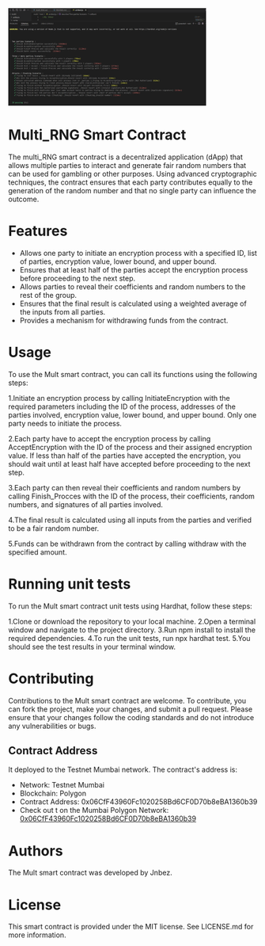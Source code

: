 
<img src="./test.png" alt="Example uintTest" width="400px">


# Multi_RNG Smart Contract
The multi_RNG smart contract is a decentralized application (dApp) that allows multiple parties to interact and generate fair random numbers that can be used for gambling or other purposes. Using advanced cryptographic techniques, the contract ensures that each party contributes equally to the generation of the random number and that no single party can influence the outcome.

# Features
- Allows one party to initiate an encryption process with a specified ID, list of parties, encryption value, lower bound, and upper bound.
- Ensures that at least half of the parties accept the encryption process before proceeding to the next step.
- Allows parties to reveal their coefficients and random numbers to the rest of the group.
- Ensures that the final result is calculated using a weighted average of the inputs from all parties.
- Provides a mechanism for withdrawing funds from the contract.

# Usage

To use the Mult smart contract, you can call its functions using the following steps:

1.Initiate an encryption process by calling InitiateEncryption with the required parameters including the ID of the process, addresses of the parties involved, encryption value, lower bound, and upper bound. Only one party needs to initiate the process.

2.Each party have to accept the encryption process by calling AcceptEncryption with the ID of the process and their assigned encryption value. If less than half of the parties have accepted the encryption, you should wait until at least half have accepted before proceeding to the next step.

3.Each party can then reveal their coefficients and random numbers by calling Finish_Procces with the ID of the process, their coefficients, random numbers, and signatures of all parties involved.

4.The final result is calculated using all inputs from the parties and verified to be a fair random number.

5.Funds can be withdrawn from the contract by calling withdraw with the specified amount.

# Running unit tests

To run the Mult smart contract unit tests using Hardhat, follow these steps:

1.Clone or download the repository to your local machine.
2.Open a terminal window and navigate to the project directory.
3.Run npm install to install the required dependencies.
4.To run the unit tests, run npx hardhat test.
5.You should see the test results in your terminal window.

# Contributing
Contributions to the Mult smart contract are welcome. To contribute, you can fork the project, make your changes, and submit a pull request. Please ensure that your changes follow the coding standards and do not introduce any vulnerabilities or bugs.

## Contract Address
It deployed to the Testnet Mumbai network. The contract's address is:

- Network: Testnet Mumbai
- Blockchain: Polygon
- Contract Address: 0x06CfF43960Fc1020258Bd6CF0D70b8eBA1360b39
- Check out t on the Mumbai Polygon Network: <a href="https://mumbai.polygonscan.com/address/     0x06CfF43960Fc1020258Bd6CF0D70b8eBA1360b39">0x06CfF43960Fc1020258Bd6CF0D70b8eBA1360b39</a>

# Authors
The Mult smart contract was developed by Jnbez.

# License
This smart contract is provided under the MIT license. See LICENSE.md for more information.

